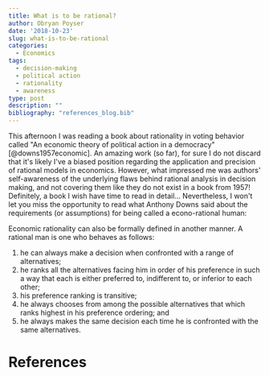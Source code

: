 ```yaml
---
title: What is to be rational?
author: Obryan Poyser
date: '2018-10-23'
slug: what-is-to-be-rational
categories:
  - Economics
tags:
  - decision-making
  - political action
  - rationality
  - awareness
type: post
description: ""
bibliography: "references_blog.bib"
---
```


This afternoon I was reading a book about rationality in voting behavior called "An economic theory of political action in a democracy"[@downs1957economic]. An amazing work (so far), for sure I do not discard that it's likely I've a biased position regarding the application and precision of rational models in economics. However, what impressed me was authors' self-awareness of the underlying flaws behind rational analysis in decision making, and not covering them like they do not exist in a book from 1957! Definitely, a book I wish have time to read in detail... Nevertheless, I won't let you miss the opportunity to read what Anthony Downs said about the requirements (or assumptions) for being called a econo-rational human:

Economic rationality can also be formally defined in another manner. A rational man is one who behaves as follows:

  1. he can always make a decision when confronted with a range of alternatives;
  1. he ranks all the alternatives facing him in order of his preference in such a way that each is either preferred to, indifferent to, or inferior to each other;
  1. his preference ranking is transitive;
  1. he always chooses from among the possible alternatives that which ranks highest in his preference ordering; and
  1. he always makes the same decision each time he is confronted with the same alternatives.


# References
